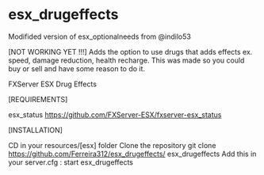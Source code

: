 # esx_drugeffects

Modifided version of esx_optionalneeds from @indilo53

[NOT WORKING YET !!!]
Adds the option to use drugs that adds effects ex. speed, damage reduction, health recharge.
This was made so you could buy or sell and have some reason to do it.

FXServer ESX Drug Effects

[REQUIREMENTS]

esx_status https://github.com/FXServer-ESX/fxserver-esx_status

[INSTALLATION]

CD in your resources/[esx] folder
Clone the repository
git clone https://github.com/Ferreira312/esx_drugeffects/ esx_drugeffects
Add this in your server.cfg :
start esx_drugeffects
